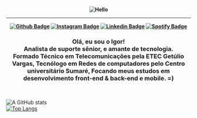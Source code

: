 <h4 align="center">
 
![Hello](https://giphy.com/embed/3ohzdSDgGwT5CaWMTu)

<hr>

[![Github Badge](https://img.shields.io/badge/-Facebook-blue?style=for-the-badge&logo=Facebook&logoColor=white&link=https://github.com/gsousaigor)](https://www.facebook.com/igsousa/)
[![Instagram Badge](https://img.shields.io/badge/-instagram-red?style=for-the-badge&logo=instagram&logoColor=white&link=https://github.com/gsousaigor)](https://www.instagram.com/igsousa/)
[![Linkedin Badge](https://img.shields.io/badge/-Linkedin-blue?style=for-the-badge&logo=Linkedin&logoColor=white&link=https://github.com/gsousaigor)](https://www.linkedin.com/in/igsousa/)
[![Spotify Badge](https://img.shields.io/badge/-Spotify-3bb34b?style=for-the-badge&logo=Spotify&logoColor=161f16&link=https://github.com/gsousaigor)](#)
</h4>

<h3 align="center">
Olá, eu sou o Igor!
 <br>
Analista de suporte sênior, e amante de tecnologia.
 <br>
Formado Técnico em Telecomunicações pela ETEC Getúlio Vargas,
Tecnólogo em Redes de computadores pelo Centro universitário Sumaré,
Focando meus estudos em desenvolvimento front-end & back-end e mobile. =)
</h3>

<br>

![A GitHub stats](https://github-readme-stats.vercel.app/api?username=gsousaigor&show_icons=true&theme=tokyonight)<br>
[![Top Langs](https://github-readme-stats.vercel.app/api/top-langs/?username=gsousaigor&layout=compact&theme=tokyonight)](https://github.com/gsousaigor)
